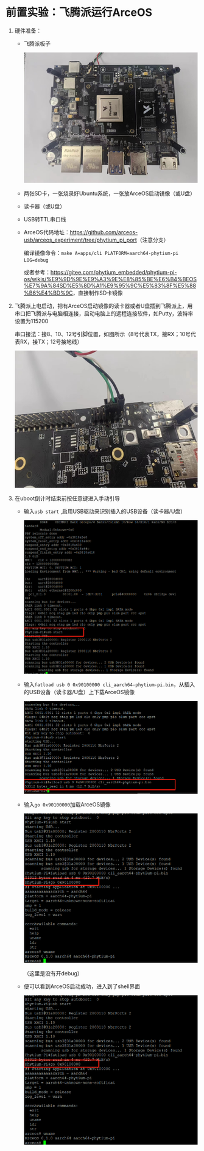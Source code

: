# 前置实验：飞腾派运行ArceOS

1. 硬件准备：
   * 飞腾派板子
   
     ![](assert/飞腾派图片.jpg)
   
   * 两张SD卡，一张烧录好Ubuntu系统，一张放ArceOS启动镜像（或U盘）
   
   * 读卡器（或U盘）
   
   * USB转TTL串口线
   
   * ArceOS代码地址：<https://github.com/arceos-usb/arceos_experiment/tree/phytium_pi_port>（注意分支）
     
     编译镜像命令：`make A=apps/cli PLATFORM=aarch64-phytium-pi LOG=debug`

     或者参考：<https://gitee.com/phytium_embedded/phytium-pi-os/wikis/%E9%9D%9E%E9%A3%9E%E8%85%BE%E6%B4%BEOS%E7%9A%84SD%E5%8D%A1%E9%95%9C%E5%83%8F%E5%88%B6%E4%BD%9C>，直接制作SD卡镜像
   
2. 飞腾派上电启动，把有ArceOS启动镜像的读卡器或者U盘插到飞腾派上，用串口把飞腾派与电脑相连接，启动电脑上的远程连接软件，如Putty，波特率设置为115200

   串口接法：接8、10、12号引脚位置，如图所示（8号代表TX，接RX；10号代表RX，接TX；12号接地线）

   ![](assert/飞腾派串口连接示意图.jpg)

3. 在uboot倒计时结束前按任意键进入手动引导
   * 输入`usb start` ,启用USB驱动来识别插入的USB设备（读卡器/U盘）
   
     ![](assert/飞腾派启动ArceOS-1.png)
   
   * 输入`fatload usb 0 0x90100000 cli_aarch64-phytium-pi.bin`，从插入的USB设备（读卡器/U盘）上下载ArceOS镜像
   
     ![](assert/飞腾派启动ArceOS-2.png)
   
   * 输入`go 0x90100000`加载ArceOS镜像
   
     ![](assert/飞腾派启动ArceOS-3.png)
   
     （这里是没有开debug）
   
   * 便可以看到ArceOS启动成功，进入到了shell界面
   
     ![](assert/飞腾派启动ArceOS-3.png)















